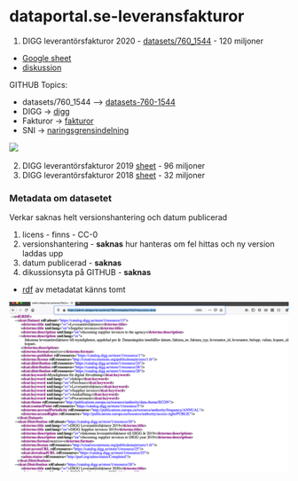 # dataportal.se-leveransfakturor

1) DIGG leverantörsfakturor 2020 - [datasets/760_1544](https://www.dataportal.se/sv/datasets/760_1544/leverantorsfakturor) - 120 miljoner
* [Google sheet](https://docs.google.com/spreadsheets/d/1oLYs77ugRdKVl5zxlZTkFsy3NPdOYvjmhuZjUAK6WZk/edit?usp=sharing)
* [diskussion](https://community.dataportal.se/topic/70/fakturor-b%C3%B6rjar-dyka-upp-som-%C3%B6ppen-data)


GITHUB Topics: 
* datasets/760_1544 --> [datasets-760-1544](https://github.com/topics/datasets-760-1544)
* DIGG -> [digg](https://github.com/topics/digg)
* Fakturor -> [fakturor](https://github.com/topics/fakturor)
* SNI -> [naringsgrensindelning](https://github.com/topics/naringsgrensindelning)

![](https://community.dataportal.se/assets/uploads/files/1616411024694-51fa227d-7368-4f34-9432-831440c1edc8-image-resized.png)

2) DIGG leverantörsfakturor 2019 [sheet](https://docs.google.com/spreadsheets/d/15V9tWKbWCHBpz5S_3DXMRE3wa6wOdwE6nA92k_Gh6uY/edit#gid=988110800) - 96 miljoner
3) DIGG leverantörsfakturor 2018 [sheet](https://docs.google.com/spreadsheets/d/1bThy7J7CvYD_HN6aMpmVzz0JCc9un0ifFFSv7e_wtZ0/edit#gid=988110800) - 32 miljoner

### Metadata om datasetet
Verkar saknas helt versionshantering och datum publicerad
1) licens - finns - CC-0
2) versionshantering - **saknas** hur hanteras om fel hittas och ny version laddas upp
3) datum publicerad - **saknas** 
4) dikussionsyta på GITHUB - **saknas**

* [rdf](https://admin.dataportal.se/store/760/metadata/1544?recursive=dcat) av metadatat känns tomt

![RDF](https://github.com/salgo60/dataportal.se-leveransfakturor/blob/main/image/rdf.png?raw=true)
